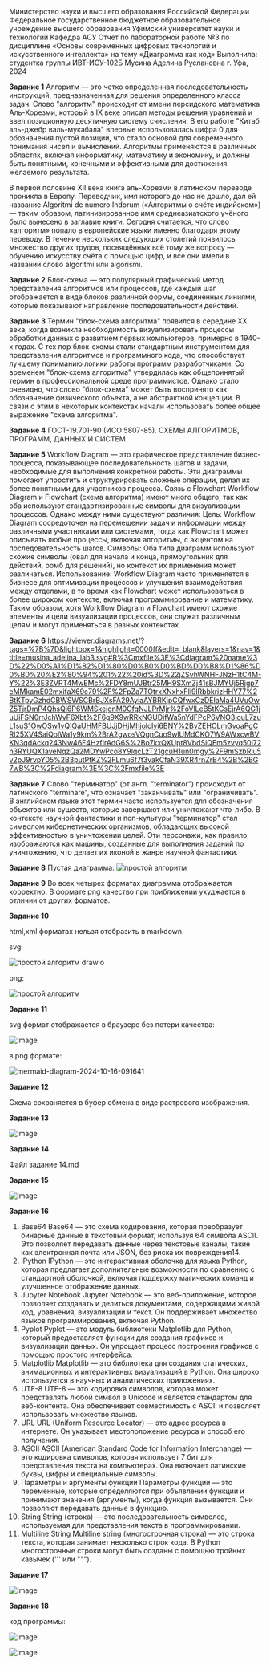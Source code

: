 Министерство науки и высшего образования Российской Федерации Федеральное государственное бюджетное образовательное учреждение высшего образования Уфимский университет науки и технологий
Кафедра АСУ
Отчет по лабораторной работе №3 по дисциплине «Основы современных цифровых технологий и искусственного интеллекта» на тему «Диаграмма как код»
Выполнила: студентка группы ИВТ-ИСУ-102Б Мусина Аделина Руслановна
г. Уфа, 2024

**Задание 1**
Алгоритм — это четко определенная последовательность инструкций, предназначенная для решения определенного класса задач. Слово "алгоритм" происходит от имени персидского математика Аль-Хорезми, который в IX веке описал методы решения уравнений и ввел позиционную десятичную систему счисления. В его работе "Китаб аль-джебр валь-мукабала" впервые использовалась цифра 0 для обозначения пустой позиции, что стало основой для современного понимания чисел и вычислений. Алгоритмы применяются в различных областях, включая информатику, математику и экономику, и должны быть понятными, конечными и эффективными для достижения желаемого результата.

В первой половине XII века книга аль-Хорезми в латинском переводе проникла в Европу. Переводчик, имя которого до нас не дошло, дал ей название Algoritmi de numero Indorum («Алгоритмы о счёте индийском») — таким образом, латинизированное имя среднеазиатского учёного было вынесено в заглавие книги. Сегодня считается, что слово «алгоритм» попало в европейские языки именно благодаря этому переводу. В течение нескольких следующих столетий появилось множество других трудов, посвящённых всё тому же вопросу — обучению искусству счёта с помощью цифр, и все они имели в названии слово algoritmi или algorismi.

**Задание 2**
Блок-схема — это популярный графический метод представления алгоритмов или процессов, где каждый шаг отображается в виде блоков различной формы, соединенных линиями, которые показывают направление последовательности действий.

**Задание 3**
Термин "блок-схема алгоритма" появился в середине XX века, когда возникла необходимость визуализировать процессы обработки данных с развитием первых компьютеров, примерно в 1940-х годах. С тех пор блок-схемы стали стандартным инструментом для представления алгоритмов и программного кода, что способствует лучшему пониманию логики работы программ разработчиками.
Со временем "блок-схема алгоритма" утвердилась как общепринятый термин в профессиональной среде программистов. Однако стало очевидно, что слово "блок-схема" может быть воспринято как обозначение физического объекта, а не абстрактной концепции. В связи с этим в некоторых контекстах начали использовать более общее выражение "схема алгоритма".

**Задание 4**
ГОСТ-19.701-90 (ИСО 5807-85). СХЕМЫ АЛГОРИТМОВ, ПРОГРАММ, ДАННЫХ И СИСТЕМ

**Задание 5**
Workflow Diagram — это графическое представление бизнес-процесса, показывающее последовательность шагов и задачи, необходимые для выполнения конкретной работы. Эти диаграммы помогают упростить и структурировать сложные операции, делая их более понятными для участников процесса.
Связь с Flowchart
Workflow Diagram и Flowchart (схема алгоритма) имеют много общего, так как оба используют стандартизированные символы для визуализации процессов. Однако между ними существуют различия:
Цель: Workflow Diagram сосредоточен на перемещении задач и информации между различными участниками или системами, тогда как Flowchart может описывать любые процессы, включая алгоритмы, с акцентом на последовательность шагов.
Символы: Оба типа диаграмм используют схожие символы (овал для начала и конца, прямоугольник для действий, ромб для решений), но контекст их применения может различаться.
Использование: Workflow Diagram часто применяется в бизнесе для оптимизации процессов и улучшения взаимодействия между отделами, в то время как Flowchart может использоваться в более широком контексте, включая программирование и математику.
Таким образом, хотя Workflow Diagram и Flowchart имеют схожие элементы и цели визуализации процессов, они служат различным целям и могут применяться в разных контекстах.

**Задание 6**
https://viewer.diagrams.net/?tags=%7B%7D&lightbox=1&highlight=0000ff&edit=_blank&layers=1&nav=1&title=musina_adelina_lab3.svg#R%3Cmxfile%3E%3Cdiagram%20name%3D%22%D0%A1%D1%82%D1%80%D0%B0%D0%BD%D0%B8%D1%86%D0%B0%20%E2%80%94%201%22%20id%3D%22jZSvhWNHFJNzH1tC4M-Y%22%3E3ZVRT4MwEMc%2FDY8mUJBtr25MH9SXmZj41sBJMYUj5Rjgp7eMMkamE02mxifaX69c79%2F%2FpZa7TOtrxXNxhxFIi9lRbbkrizHHY77%2BtKTpyGzhdCBWSWSCBrBJXsFA29AyiaAYBRKipCQfwxCzDEIaMa4UVuOwZ5TjrDmP4QhsQi6P6WMSkejonM0GfgNJLPrMjr%2FoVlLeB5tKCsEjrA6QG1juUiFSN0rrJchWvF6Xbt%2F6g9X9wRRkNGUDifWa5nYdFPcP6VNO3iouL7zuL1suS1OwOSw1vQIQaUHMFBUJjDHjMhjolcIyi6BNY%2BvZEHOLmGvoaPgCRI25XV4SaiQolWa1y9km%2BrA2gwosVQgnCuo9wlUMdCKO7W9AWxcwBVKN3qdAckq243Nw46F4HzfIrAdG6S%2Bo7kxQXUpt8VbdSiQEm5zvyq50l72n3RYUQX1aveNqzQa2MDYwPco8Y9lqcLzT21gcuH1un0mgy%2F9mSzbRlu5v2pJ9rvpY05%2B3putPtKZ%2FLmu6f7t3vakCfaN39XR4rnZrB4%2B%2BG7wB%3C%2Fdiagram%3E%3C%2Fmxfile%3E

**Задание 7**
Слово "терминатор" (от англ. "terminator") происходит от латинского "terminare", что означает "заканчивать" или "ограничивать". В английском языке этот термин часто используется для обозначения объектов или существ, которые завершают или уничтожают что-либо. В контексте научной фантастики и поп-культуры "терминатор" стал символом кибернетических организмов, обладающих высокой эффективностью в уничтожении целей. Эти персонажи, как правило, изображаются как машины, созданные для выполнения заданий по уничтожению, что делает их иконой в жанре научной фантастики.

**Задание 8**
Пустая диаграмма:
![простой алгоритм](![image](https://github.com/user-attachments/assets/5364bded-872e-4ae6-b471-7094a4b38369))

**Задание 9**
Во всех четырех форматах диаграмма отображается корректно. В формате png качество при приближении ухуджается в отличии от других форматов.

**Задание 10**

html,xml форматах нельзя отобразить в markdown.

svg: 

![простой алгоритм drawio](https://github.com/user-attachments/assets/5fbaff99-10b2-4fdb-870c-7862746be3f0)

png:

![простой алгоритм](https://github.com/user-attachments/assets/98277d2e-4dbc-48a9-b64c-8e7e95930f28)

**Задание 11**

svg формат отображается в браузере без потери качества:


![image](https://github.com/user-attachments/assets/5e059f34-cbac-4670-a404-3a3f2bd0fbbf)

в png формате:

![mermaid-diagram-2024-10-16-091641](https://github.com/user-attachments/assets/160f2f1c-013c-4e30-a6f2-f385a806b331)

**Задание 12**

Схема сохраняется в буфер обмена в виде растрового изображения.

**Задание 13**

![image](https://github.com/user-attachments/assets/e776c22c-888f-46d0-97bd-444ce85e0646)

**Задание 14**

Файл задание 14.md

**Задание 15**

![image](https://github.com/user-attachments/assets/85158102-1607-4df6-9fbf-826fd2f32ca7)

**Задание 16**

1. Base64
Base64 — это схема кодирования, которая преобразует бинарные данные в текстовый формат, используя 64 символа ASCII. Это позволяет передавать данные через текстовые каналы, такие как электронная почта или JSON, без риска их повреждения14.
2. IPython
IPython — это интерактивная оболочка для языка Python, которая предлагает дополнительные возможности по сравнению с стандартной оболочкой, включая поддержку магических команд и улучшенное отображение данных.
3. Jupyter Notebook
Jupyter Notebook — это веб-приложение, которое позволяет создавать и делиться документами, содержащими живой код, уравнения, визуализации и текст. Он поддерживает множество языков программирования, включая Python.
4. Pyplot
Pyplot — это модуль библиотеки Matplotlib для Python, который предоставляет функции для создания графиков и визуализации данных. Он упрощает процесс построения графиков с помощью простого интерфейса.
5. Matplotlib
Matplotlib — это библиотека для создания статических, анимационных и интерактивных визуализаций в Python. Она широко используется в научных и аналитических приложениях.
6. UTF-8
UTF-8 — это кодировка символов, которая может представлять любой символ в Unicode и является стандартом для веб-контента. Она обеспечивает совместимость с ASCII и позволяет использовать множество языков.
7. URL
URL (Uniform Resource Locator) — это адрес ресурса в интернете. Он указывает местоположение ресурса и способ его получения.
8. ASCII
ASCII (American Standard Code for Information Interchange) — это кодировка символов, которая использует 7 бит для представления текста на компьютерах. Она включает латинские буквы, цифры и специальные символы.
9. Параметры и аргументы функции
Параметры функции — это переменные, которые определяются при объявлении функции и принимают значения (аргументы), когда функция вызывается. Они позволяют передавать данные в функцию.
10. String
String (строка) — это последовательность символов, используемая для представления текста в программировании.
11. Multiline String
Multiline string (многострочная строка) — это строка текста, которая занимает несколько строк кода. В Python многострочные строки могут быть созданы с помощью тройных кавычек (''' или """).

**Задание 17**

![image](https://github.com/user-attachments/assets/211e9d05-6fa7-47ab-b00e-e20447a9492e)

**Задание 18**

код программы:

![image](https://github.com/user-attachments/assets/8a85f6ab-a66a-4ef0-bd76-b73dfa769af1)

![image](https://github.com/user-attachments/assets/9132bea4-16ce-4be1-9905-8c81cac141d4)

